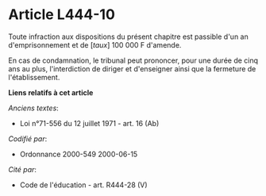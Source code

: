 # Article L444-10

Toute infraction aux dispositions du présent chapitre est passible d'un an d'emprisonnement et de [*taux*] 100 000 F
d'amende.

En cas de condamnation, le tribunal peut prononcer, pour une durée de cinq ans au plus, l'interdiction de diriger et
d'enseigner ainsi que la fermeture de l'établissement.

**Liens relatifs à cet article**

_Anciens textes_:

  - Loi n°71-556 du 12 juillet 1971 - art. 16 (Ab)

_Codifié par_:

  - Ordonnance 2000-549 2000-06-15

_Cité par_:

  - Code de l'éducation - art. R444-28 (V)
